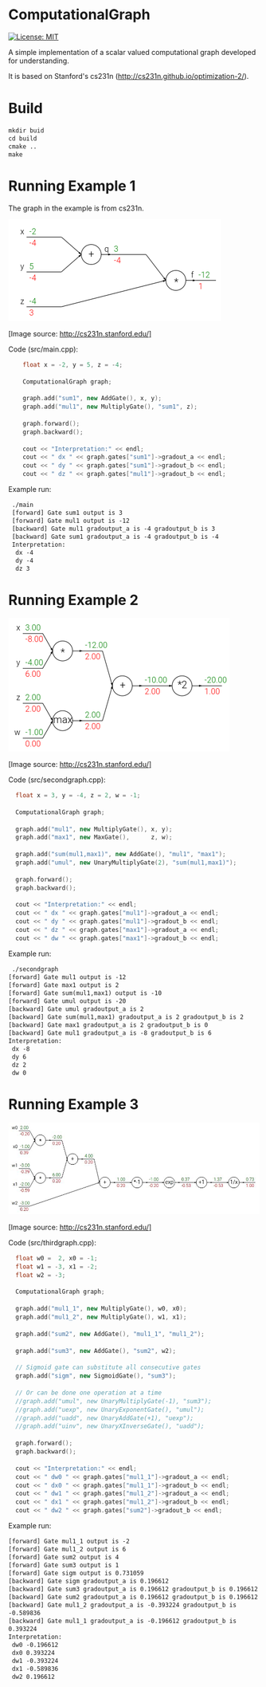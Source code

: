 # ComputationalGraph

[![License: MIT](https://img.shields.io/badge/License-MIT-yellow.svg)](https://opensource.org/licenses/MIT)

A simple implementation of a scalar valued computational graph developed for understanding.

It is based on Stanford's cs231n (http://cs231n.github.io/optimization-2/).

# Build

    mkdir buid
    cd build
    cmake ..
    make
  
# Running Example 1

The graph in the example is from cs231n.

![computational graph x + y * z](https://github.com/Logrus/ComputationalGraph/raw/master/img/graph.png "f = x + y * z")

[Image source: http://cs231n.stanford.edu/]

Code (src/main.cpp):

```C++
    float x = -2, y = 5, z = -4;

    ComputationalGraph graph;

    graph.add("sum1", new AddGate(), x, y);
    graph.add("mul1", new MultiplyGate(), "sum1", z);

    graph.forward();
    graph.backward();

    cout << "Interpretation:" << endl;
    cout << " dx " << graph.gates["sum1"]->gradout_a << endl;
    cout << " dy " << graph.gates["sum1"]->gradout_b << endl;
    cout << " dz " << graph.gates["mul1"]->gradout_b << endl;
```

Example run:

     ./main
     [forward] Gate sum1 output is 3
     [forward] Gate mul1 output is -12
     [backward] Gate mul1 gradoutput_a is -4 gradoutput_b is 3
     [backward] Gate sum1 gradoutput_a is -4 gradoutput_b is -4
     Interpretation:
      dx -4
      dy -4
      dz 3

# Running Example 2

![computational graph (x*y + max(z,w))*2](https://github.com/Logrus/ComputationalGraph/raw/master/img/graph2.png "f = (x*y + max(z,w))*2")

[Image source: http://cs231n.stanford.edu/]

Code (src/secondgraph.cpp):

```C++
  float x = 3, y = -4, z = 2, w = -1;

  ComputationalGraph graph;

  graph.add("mul1", new MultiplyGate(), x, y);
  graph.add("max1", new MaxGate(),      z, w);

  graph.add("sum(mul1,max1)", new AddGate(), "mul1", "max1");
  graph.add("umul", new UnaryMultiplyGate(2), "sum(mul1,max1)");

  graph.forward();
  graph.backward();

  cout << "Interpretation:" << endl;
  cout << " dx " << graph.gates["mul1"]->gradout_a << endl;
  cout << " dy " << graph.gates["mul1"]->gradout_b << endl;
  cout << " dz " << graph.gates["max1"]->gradout_a << endl;
  cout << " dw " << graph.gates["max1"]->gradout_b << endl;
```


Example run:

     ./secondgraph
    [forward] Gate mul1 output is -12
    [forward] Gate max1 output is 2
    [forward] Gate sum(mul1,max1) output is -10
    [forward] Gate umul output is -20
    [backward] Gate umul gradoutput_a is 2
    [backward] Gate sum(mul1,max1) gradoutput_a is 2 gradoutput_b is 2
    [backward] Gate max1 gradoutput_a is 2 gradoutput_b is 0
    [backward] Gate mul1 gradoutput_a is -8 gradoutput_b is 6
    Interpretation:
     dx -8
     dy 6
     dz 2
     dw 0


# Running Example 3
   
![computational graph sigmoid gate](https://github.com/Logrus/ComputationalGraph/raw/master/img/graph3.png "sigmoid gate")

[Image source: http://cs231n.stanford.edu/]

Code (src/thirdgraph.cpp):

```C++
  float w0 =  2, x0 = -1;
  float w1 = -3, x1 = -2;
  float w2 = -3;

  ComputationalGraph graph;

  graph.add("mul1_1", new MultiplyGate(), w0, x0);
  graph.add("mul1_2", new MultiplyGate(), w1, x1);

  graph.add("sum2", new AddGate(), "mul1_1", "mul1_2");

  graph.add("sum3", new AddGate(), "sum2", w2);

  // Sigmoid gate can substitute all consecutive gates
  graph.add("sigm", new SigmoidGate(), "sum3");

  // Or can be done one operation at a time
  //graph.add("umul", new UnaryMultiplyGate(-1), "sum3");
  //graph.add("uexp", new UnaryExponentGate(), "umul");
  //graph.add("uadd", new UnaryAddGate(+1), "uexp");
  //graph.add("uinv", new UnaryXInverseGate(), "uadd");

  graph.forward();
  graph.backward();

  cout << "Interpretation:" << endl;
  cout << " dw0 " << graph.gates["mul1_1"]->gradout_a << endl;
  cout << " dx0 " << graph.gates["mul1_1"]->gradout_b << endl;
  cout << " dw1 " << graph.gates["mul1_2"]->gradout_a << endl;
  cout << " dx1 " << graph.gates["mul1_2"]->gradout_b << endl;
  cout << " dw2 " << graph.gates["sum2"]->gradout_b << endl;
```


Example run:

    [forward] Gate mul1_1 output is -2
    [forward] Gate mul1_2 output is 6
    [forward] Gate sum2 output is 4
    [forward] Gate sum3 output is 1
    [forward] Gate sigm output is 0.731059
    [backward] Gate sigm gradoutput_a is 0.196612
    [backward] Gate sum3 gradoutput_a is 0.196612 gradoutput_b is 0.196612
    [backward] Gate sum2 gradoutput_a is 0.196612 gradoutput_b is 0.196612
    [backward] Gate mul1_2 gradoutput_a is -0.393224 gradoutput_b is -0.589836
    [backward] Gate mul1_1 gradoutput_a is -0.196612 gradoutput_b is 0.393224
    Interpretation:
     dw0 -0.196612
     dx0 0.393224
     dw1 -0.393224
     dx1 -0.589836
     dw2 0.196612
